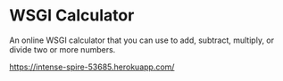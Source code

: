 # WSGI Calculator

An online WSGI calculator that you can use to add, subtract, multiply, or divide two or more numbers.

https://intense-spire-53685.herokuapp.com/
